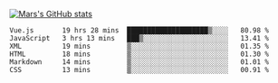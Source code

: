 [![Mars's GitHub stats](https://github-readme-stats.vercel.app/api?username=unbrain)](https://github.com/unbrain/github-readme-stats)

<!--START_SECTION:waka-->

```text
Vue.js       19 hrs 28 mins  ████████████████████▒░░░░   80.98 %
JavaScript   3 hrs 13 mins   ███▒░░░░░░░░░░░░░░░░░░░░░   13.41 %
XML          19 mins         ▒░░░░░░░░░░░░░░░░░░░░░░░░   01.35 %
HTML         18 mins         ▒░░░░░░░░░░░░░░░░░░░░░░░░   01.30 %
Markdown     14 mins         ▒░░░░░░░░░░░░░░░░░░░░░░░░   01.01 %
CSS          13 mins         ▒░░░░░░░░░░░░░░░░░░░░░░░░   00.91 %
```

<!--END_SECTION:waka-->
